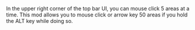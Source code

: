 In the upper right corner of the top bar UI, you can mouse click 5 areas at a time. This mod allows you to mouse click or arrow key 50 areas if you hold the ALT key while doing so.
